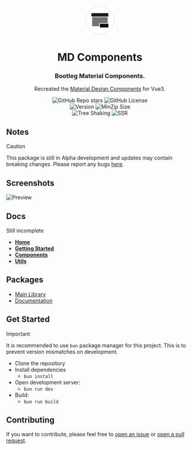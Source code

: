 <div align="center">

<a href="https://sle.okyle.xyz"><img src="https://raw.githubusercontent.com/obillekyle/components/main/assets/logo.png" alt="@vue-material/core" title="See in action" width="80"></a>

# MD Components

### Bootleg Material Components.

Recreated the [Material Design Components](https://github.com/material-components/material-components-web) for Vue3.

![GitHub Repo stars](https://img.shields.io/github/stars/obillekyle/components)
![GitHub License](https://img.shields.io/github/license/obillekyle/components)\
![Version](https://img.shields.io/npm/v/@vue-material/core?label=Version&color=orange&logo=npm)
![MinZip Size](https://badgen.net/bundlephobia/minzip/@vue-material/core)\
![Tree Shaking](https://badgen.net/bundlephobia/tree-shaking/@vue-material/core)
![SSR](https://img.shields.io/badge/SSR-supported-'')

</div>

## Notes

> [!CAUTION]  
> This package is still in Alpha development and updates may contain breaking changes.
> Please report any bugs [here](https://github.com/obillekyle/components/issues).

## Screenshots

<picture>
  <source media="(prefers-color-scheme: dark)" srcset="https://raw.githubusercontent.com/obillekyle/components/1.0.0-alpha.20/assets/preview-dark.png">
  <source media="(prefers-color-scheme: light)" srcset="https://raw.githubusercontent.com/obillekyle/components/1.0.0-alpha.20/assets/preview.png">
  <img alt="Preview" src="https://raw.githubusercontent.com/obillekyle/components/1.0.0-alpha.20/assets/preview.png">
</picture>


## Docs

Still incomplete

- [**Home**](https://vue-mdc.okyle.xyz)
- [**Getting Started**](https://vue-mdc.okyle.xyz/docs/getting-started)
- [**Components**](https://vue-mdc.okyle.xyz/core)
- [**Utils**](https://vue-mdc.okyle.xyz/utils)

## Packages

- [Main Library](https://github.com/obillekyle/components/tree/main/packages/lib)
- [Documentation](https://github.com/obillekyle/components/tree/main/packages/docs)


## Get Started

> [!Important]  
> It is recommended to use `bun` package manager for this project. This is to prevent version mismatches on development.

- Clone the repository
- Install dependencies
  - `bun install`
- Open development server:
  - `bun run dev`
- Build:
  - `bun run build`

## Contributing

If you want to contribute, please feel free to [open an issue](https://github.com/obillekyle/components/issues) or [open a pull request](https://github.com/obillekyle/components/pulls).
